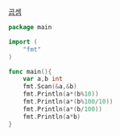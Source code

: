 [곱셈](https://www.acmicpc.net/problem/2588)
```go
package main

import (
	"fmt"
)

func main(){
	var a,b int
	fmt.Scan(&a,&b)
	fmt.Println(a*(b%10))
	fmt.Println(a*(b%100/10))
	fmt.Println(a*(b/100))
	fmt.Println(a*b)
}
```